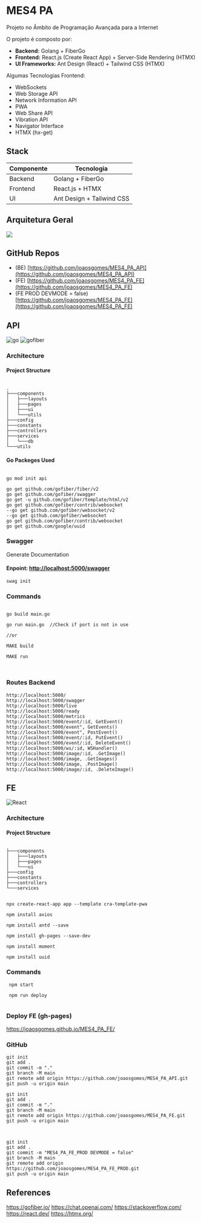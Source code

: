 
# MES4 PA

Projeto no Âmbito de Programação Avançada para a Internet

O projeto é composto por:

- **Backend:** Golang + FiberGo
- **Frontend:** React.js (Create React App) + Server-Side Rendering (HTMX)
- **UI Frameworks:** Ant Design (React) + Tailwind CSS (HTMX)

Algumas Tecnologias Frontend:

- WebSockets
- Web Storage API
- Network Information API
- PWA
- Web Share API
- Vibration API
- Navigator Interface
- HTMX (hx-get)

## Stack

| Componente | Tecnologia        |
|------------|-------------------|
| Backend    | Golang + FiberGo  |
| Frontend   | React.js + HTMX   |
| UI         | Ant Design + Tailwind CSS |

## Arquitetura Geral

![](MES4_PA.svg)

## GitHub Repos

- (BE) [https://github.com/joaosgomes/MES4_PA_API](https://github.com/joaosgomes/MES4_PA_API)
- (FE) [https://github.com/joaosgomes/MES4_PA_FE](https://github.com/joaosgomes/MES4_PA_FE)
- (FE PROD DEVMODE = false) [https://github.com/joaosgomes/MES4_PA_FE](https://github.com/joaosgomes/MES4_PA_FE)

## API

![go](https://go.dev/images/go-logo-blue.svg)
![gofiber](https://gofiber.io/assets/images/logo.svg)

### Architecture

#### Project Structure

````console

.
├───components
│   ├───layouts
│   ├───pages
│   ├───ui
│   └───utils
├───config
├───constants
├───controllers
├───services
│   └───db
└───utils

````

#### Go Packeges Used

````console

go mod init api

go get github.com/gofiber/fiber/v2
go get github.com/gofiber/swagger
go get -u github.com/gofiber/template/html/v2
go get github.com/gofiber/contrib/websocket
--go get github.com/gofiber/websocket/v2
--go get github.com/gofiber/websocket
go get github.com/gofiber/contrib/websocket
go get github.com/google/uuid
````

### Swagger

Generate Documentation

#### Enpoint: <http://localhost:5000/swagger>

````console
swag init

````

### Commands

````console

go build main.go

go run main.go  //Check if port is not in use

//or

MAKE build

MAKE run



````

### Routes Backend

````console
http://localhost:5000/
http://localhost:5000/swagger
http://localhost:5000/live
http://localhost:5000/ready
http://localhost:5000/metrics
http://localhost:5000/event/:id, GetEvent()
http://localhost:5000/event", GetEvents()
http://localhost:5000/event", PostEvent()
http://localhost:5000/event/:id, PutEvent()
http://localhost:5000/event/:id, DeleteEvent()
http://localhost:5000/ws/:id, WSHandler()
http://localhost:5000/image/:id, .GetImage()
http://localhost:5000/image, .GetImages()
http://localhost:5000/image, .PostImage()
http://localhost:5000/image/:id, .DeleteImage()
````

## FE

![React](https://raw.githubusercontent.com/joaosgomes/MES4_PA_FE/main/public/logo512.png)

### Architecture

#### Project Structure

````console

├───components
│   ├───layouts
│   ├───pages
│   └───ui
├───config
├───constants
├───controllers
└───services
````

````console

npx create-react-app app --template cra-template-pwa

npm install axios

npm install antd --save

npm install gh-pages --save-dev

npm install moment

npm install uuid

````

### Commands

````
 npm start
 
 npm run deploy
 
````

### Deploy FE (gh-pages)

<https://joaosgomes.github.io/MES4_PA_FE/>

### GitHub

````console
git init
git add .
git commit -m "."
git branch -M main
git remote add origin https://github.com/joaosgomes/MES4_PA_API.git
git push -u origin main

````

````console
git init
git add .
git commit -m "."
git branch -M main
git remote add origin https://github.com/joaosgomes/MES4_PA_FE.git
git push -u origin main



git init
git add .
git commit -m "MES4_PA_FE_PROD DEVMODE = false"
git branch -M main
git remote add origin https://github.com/joaosgomes/MES4_PA_FE_PROD.git
git push -u origin main

````

## References

<https://gofiber.io/>
<https://chat.openai.com/>
<https://stackoverflow.com/>
<https://react.dev/>
<https://htmx.org/>
